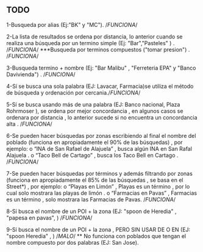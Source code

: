 TODO
-----------
1-Busqueda por alias (Ej:"BK" y "MC").    /*FUNCIONA*/

2-La lista de resultados se ordena por distancia, lo anterior cuando se  realiza una búsqueda por un termino simple  (Ej: "Bar","Pasteles" ) . /*FUNCIONA*/
      ***Busqueda por terminos compuestos ("tomar presion") . /*FUNCIONA*/
      
3-Busqueda termino + nombre (Ej: "Bar Malibu" , "Ferreteria EPA" y "Banco Davivienda") . /*FUNCIONA*/

4-Sí se busca una sola palabra (EJ: Lavacar, Farmacia)se utiliza el método de búsqueda y ordenación por cercania./*FUNCIONA*/



5-Sí se busca usando más de una palabra (EJ: Banco nacional, Plaza Rohrmoser ), se ordena por mejor concordancia  , en algunos casos se ordenara por distancia , lo anterior sucede si no encuentra un concordancia alta . /*FUNCIONA*/

6-Se pueden hacer búsquedas por zonas escribiendo al final el nombre del poblado (funciona en apropiadamente el 90% de las búsquedas) , por ejemplo:
          o    “INA de San Rafael de Alajuela” , busca algún INA en San Rafal  Alajuela .
          o	“Taco Bell de Cartago” , busca los Taco Bell en Cartago .     /*FUNCIONA*/
          
7-Se pueden hacer búsquedas por términos y además filtrando por zonas (funciona en apropiadamente el 85% de las búsquedas , se basa en el Street*) , por ejemplo:
          o	“Playas en Limón” , Playas es un término , por lo cual solo mostrara las playas de limón .
          o	“Farmacias en Pavas” , Farmacias es un término , solo mostrara las Farmacias de Pavas. /*FUNCIONA*/
          
          
8-Sí busca el nombre de un POI + la zona (EJ: "spoon de Heredia" ,  "papesa en pavas", )        /*FUNCIONA*/   

9-Sí busca el nombre de un POI + la zona , PERO SIN USAR DE O EN  (EJ: "spoon Heredia" , )     /*MALO*/
   ** No funciona con poblados que tengan el nombre compuesto por dos palabras (EJ: San Jose).        

